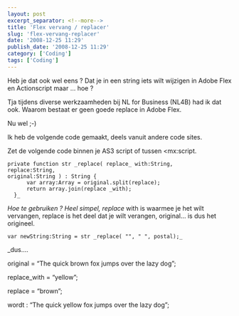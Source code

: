 ```yaml
---
layout: post
excerpt_separator: <!--more-->
title: 'Flex vervang / replacer'
slug: 'flex-vervang-replacer'
date: '2008-12-25 11:29'
publish_date: '2008-12-25 11:29'
category: ['Coding']
tags: ['Coding']
---
```

Heb je dat ook wel eens ? Dat je in een string iets wilt wijzigen in Adobe
Flex en Actionscript maar … hoe ?  
  
Tja tijdens diverse werkzaamheden bij NL for Business (NL4B) had ik dat ook.
Waarom bestaat er geen goede replace in Adobe Flex.  
  
Nu wel ;-)  
  
Ik heb de volgende code gemaakt, deels vanuit andere code sites.  
  
  
  
Zet de volgende code binnen je AS3 script of tussen <mx:script.

    
    
    private function str _replace( replace_ with:String,   
    replace:String,   
    original:String ) : String {  
          var array:Array = original.split(replace);  
          return array.join(replace _with);  
      }_

 _Hoe te gebruiken ? Heel simpel, replace_ with is waarmee je het wilt
vervangen, replace is het deel dat je wilt verangen, original… is dus het
origineel.

    
    
    var newString:String = str _replace( "", " ", postal);_

 _dus….  
  
original = “The quick brown fox jumps over the lazy dog”;  
  
replace_with = “yellow”;  
  
replace = “brown”;  
  
wordt : “The quick yellow fox jumps over the lazy dog”;

